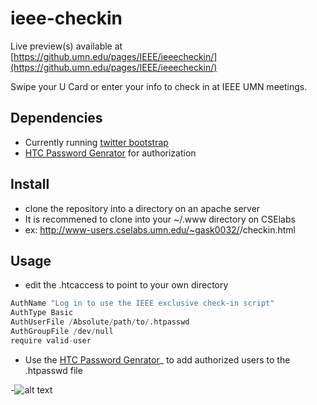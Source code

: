 ieee-checkin
============

Live preview(s) available at [https://github.umn.edu/pages/IEEE/ieeecheckin/](https://github.umn.edu/pages/IEEE/ieeecheckin/)

Swipe your U Card or enter your info to check in at IEEE UMN meetings.

## Dependencies
* Currently running [twitter bootstrap](http://getbootstrap.com/2.3.2/)
* [HTC Password Genrator](http://www.htaccesstools.com/htpasswd-generator/) for authorization

## Install
* clone the repository into a directory on an apache server
* It is recommened to clone into your ~/.www directory on CSElabs
* ex: http://www-users.cselabs.umn.edu/~gask0032/<Local Repo Name>/checkin.html

## Usage
* edit the .htcaccess to point to your own directory
```python
AuthName "Log in to use the IEEE exclusive check-in script"
AuthType Basic
AuthUserFile /Absolute/path/to/.htpasswd
AuthGroupFile /dev/null
require valid-user
```
* Use the [HTC Password Genrator](http://www.htaccesstools.com/htpasswd-generator/)_ to add authorized users to the .htpasswd file




-![alt text](http://i.imgur.com/himZD0M.gif "Sensible Huckller")
